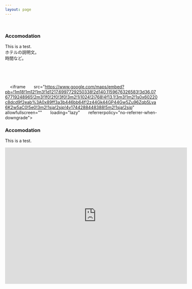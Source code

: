 ```yaml
---
layout: page
---
```


<style>
.flex-container {
  display: flex;
  flex-wrap: wrap;
  justify-content: space-between;
}
.flex-text {
  flex: 1;
  min-width: 300px;
  padding-right: 20px;
}
.flex-map {
  flex: 1;
  min-width: 300px;
}
iframe {
  width: 100%;
  height: 400px;
  border: 0;
}
</style>

<div class="flex-container">
  <div class="flex-text">
      <h3>Accomodation</h3>
      <p>This is a test.<br>
      ホテルの説明文。<br>
      時間など。</p>
  </div>

  <div class="flex-map">
    <iframe
      src="https://www.google.com/maps/embed?pb=!1m18!1m12!1m3!1d1217.6997729250338!2d140.1159676326583!3d36.0767719248965!2m3!1f0!2f0!3f0!3m2!1i1024!2i768!4f13.1!3m3!1m2!1s0x60220c8dcd9f2eab%3A0x89ff3a3b446bb64f!2z44Gk44GP44Gw5Zu96Zqb5Lya6K2w5aC0!5e0!3m2!1sja!2sjp!4v1744288448388!5m2!1sja!2sjp" 
      allowfullscreen="" 
      loading="lazy" 
      referrerpolicy="no-referrer-when-downgrade">
    </iframe>
  </div>
</div>









### Accomodation

This is a test.

<iframe
  src="https://www.google.com/maps/embed?pb=!1m18!1m12!1m3!1d1217.6997729250338!2d140.1159676326583!3d36.0767719248965!2m3!1f0!2f0!3f0!3m2!1i1024!2i768!4f13.1!3m3!1m2!1s0x60220c8dcd9f2eab%3A0x89ff3a3b446bb64f!2z44Gk44GP44Gw5Zu96Zqb5Lya6K2w5aC0!5e0!3m2!1sja!2sjp!4v1744288448388!5m2!1sja!2sjp"
  width="600"
  height="450"
  style="border:0;"
  allowfullscreen=""
  loading="lazy"
  referrerpolicy="no-referrer-when-downgrade">
</iframe>



  
